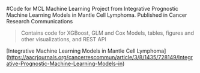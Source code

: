 #Code for MCL Machine Learning Project from Integrative Prognostic Machine Learning Models in Mantle Cell Lymphoma. Published in Cancer Research Communications
> Contains code for XGBoost, GLM and Cox Models, tables, figures and other visualizations, and REST API 

[Integrative Machine Learning Models in Mantle Cell Lymphoma] (https://aacrjournals.org/cancerrescommun/article/3/8/1435/728149/Integrative-Prognostic-Machine-Learning-Models-in)
